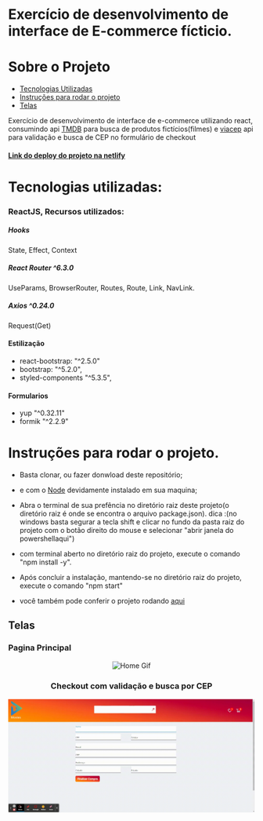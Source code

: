 # Exercício de desenvolvimento de interface de E-commerce fícticio.
# Sobre o Projeto


- [Tecnologias Utilizadas](#tecnologias-utilizadas)
- [Instruções para rodar o projeto](#instruções-para-rodar-o-projeto)
- [Telas](#telas)

Exercício de desenvolvimento de interface de e-commerce utilizando react, consumindo api [TMDB](https://www.themoviedb.org/?language=pt) para busca de produtos fictícios(filmes) e [viacep](https://viacep.com.br) api para validação e busca de CEP no formulário de checkout 

#### [Link do deploy do projeto na netlify](https://moviesecommerce-testedot.netlify.app/)

# Tecnologias utilizadas:

### ReactJS, Recursos utilizados:

##### Hooks
State, Effect, Context

##### React Router ^6.3.0
UseParams, BrowserRouter, Routes, Route, Link, NavLink.

##### Axios ^0.24.0
Request(Get)

#### Estilização
* react-bootstrap: "^2.5.0"
* bootstrap: "^5.2.0",
* styled-components "^5.3.5",

#### Formularios
* yup "^0.32.11"
* formik "^2.2.9"

# Instruções para rodar o projeto.
- Basta clonar, ou fazer donwload deste repositório;
 
- e com o [Node](https://nodejs.org/en/) devidamente instalado em sua maquina;
 
- Abra o terminal de sua prefência no diretório raiz deste projeto(o diretório raiz é onde se encontra o arquivo package.json). 
dica :(no windows basta segurar a tecla shift e clicar no fundo da pasta raiz do projeto com o botão direito do mouse e selecionar "abrir janela do powershellaqui") 

- com terminal aberto no diretório raiz do projeto, execute o comando "npm install -y".

- Após concluir a instalação, mantendo-se no diretório raiz do projeto, execute o comando "npm start"
- você também pode conferir o projeto rodando [aqui](https://moviesecommerce-testedot.netlify.app/)

## Telas

### Pagina Principal

<div align="center">
<img align="center" src="https://j.gifs.com/99EYzx.gif" alt="Home Gif" />
<div>

### Checkout com validação e busca por CEP

<div align="center">
<img align="center" src="https://github.com/Lmsilvano/Movies-Ecomerce-React/blob/main/React-App.gif?raw=true" alt="Home Gif" />
<div>
